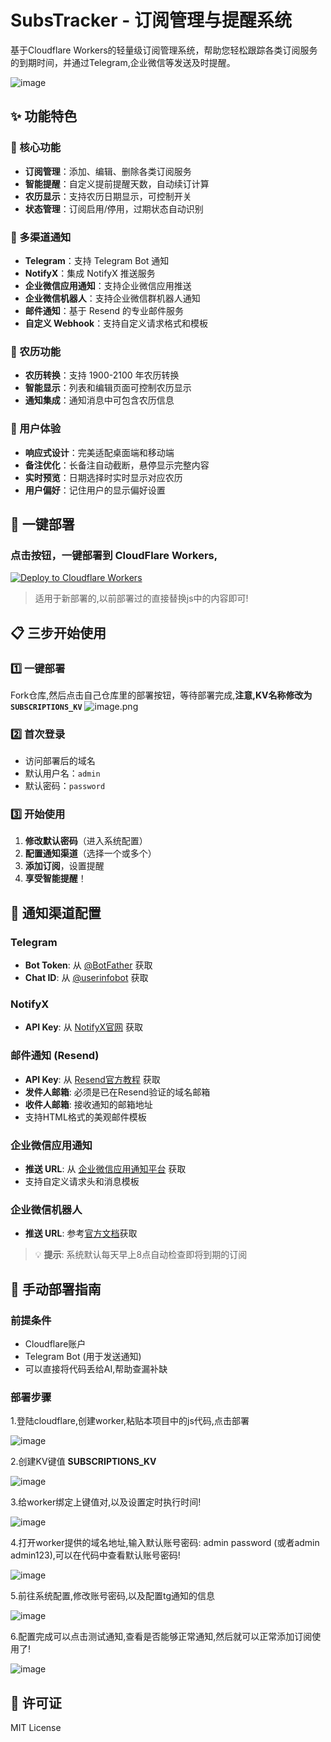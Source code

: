 # SubsTracker - 订阅管理与提醒系统

基于Cloudflare Workers的轻量级订阅管理系统，帮助您轻松跟踪各类订阅服务的到期时间，并通过Telegram,企业微信等发送及时提醒。

![image](https://github.com/user-attachments/assets/22ff1592-7836-4f73-aa13-24e9d43d7064)

## ✨ 功能特色

### 🎯 核心功能
- **订阅管理**：添加、编辑、删除各类订阅服务
- **智能提醒**：自定义提前提醒天数，自动续订计算
- **农历显示**：支持农历日期显示，可控制开关
- **状态管理**：订阅启用/停用，过期状态自动识别

### 📱 多渠道通知
- **Telegram**：支持 Telegram Bot 通知
- **NotifyX**：集成 NotifyX 推送服务
- **企业微信应用通知**：支持企业微信应用推送
- **企业微信机器人**：支持企业微信群机器人通知
- **邮件通知**：基于 Resend 的专业邮件服务
- **自定义 Webhook**：支持自定义请求格式和模板

### 🌙 农历功能
- **农历转换**：支持 1900-2100 年农历转换
- **智能显示**：列表和编辑页面可控制农历显示
- **通知集成**：通知消息中可包含农历信息

### 🎨 用户体验
- **响应式设计**：完美适配桌面端和移动端
- **备注优化**：长备注自动截断，悬停显示完整内容
- **实时预览**：日期选择时实时显示对应农历
- **用户偏好**：记住用户的显示偏好设置

## 🚀 一键部署

### 点击按钮，一键部署到 CloudFlare Workers,

[![Deploy to Cloudflare Workers](https://deploy.workers.cloudflare.com/button)](https://deploy.workers.cloudflare.com/?url=https://github.com/wangwangit/SubsTracker)


> 适用于新部署的,以前部署过的直接替换js中的内容即可!

## 📋 三步开始使用

### 1️⃣ 一键部署
Fork仓库,然后点击自己仓库里的部署按钮，等待部署完成,**注意,KV名称修改为 `SUBSCRIPTIONS_KV`**
![image.png](https://img.wangwangit.com/file/1751942578108_image.png)

### 2️⃣ 首次登录
- 访问部署后的域名
- 默认用户名：`admin`
- 默认密码：`password`

### 3️⃣ 开始使用
1. **修改默认密码**（进入系统配置）
2. **配置通知渠道**（选择一个或多个）
3. **添加订阅**，设置提醒
4. **享受智能提醒**！

## 🔧 通知渠道配置

### Telegram
- **Bot Token**: 从 [@BotFather](https://t.me/BotFather) 获取
- **Chat ID**: 从 [@userinfobot](https://t.me/userinfobot) 获取

### NotifyX
- **API Key**: 从 [NotifyX官网](https://www.notifyx.cn/) 获取

### 邮件通知 (Resend)
- **API Key**: 从 [Resend官方教程](https://developers.cloudflare.com/workers/tutorials/send-emails-with-resend/) 获取
- **发件人邮箱**: 必须是已在Resend验证的域名邮箱
- **收件人邮箱**: 接收通知的邮箱地址
- 支持HTML格式的美观邮件模板

### 企业微信应用通知
- **推送 URL**: 从 [企业微信应用通知平台](https://push.996007.icu) 获取
- 支持自定义请求头和消息模板

### 企业微信机器人
- **推送 URL**: 参考[官方文档](https://developer.work.weixin.qq.com/document/path/91770)获取


> 💡 **提示**: 系统默认每天早上8点自动检查即将到期的订阅



## 🚀 手动部署指南

### 前提条件

- Cloudflare账户
- Telegram Bot (用于发送通知)
- 可以直接将代码丢给AI,帮助查漏补缺

### 部署步骤

1.登陆cloudflare,创建worker,粘贴本项目中的js代码,点击部署

![image](https://github.com/user-attachments/assets/ff4ac794-01e1-4916-b226-1f4f604dcbd3)


2.创建KV键值 **SUBSCRIPTIONS_KV**

![image](https://github.com/user-attachments/assets/c9ebaf3e-6015-4400-bb0a-1a55fd5e14d2)


3.给worker绑定上键值对,以及设置定时执行时间!

![image](https://github.com/user-attachments/assets/25b663b3-8e8e-4386-a499-9b6bf12ead76)


4.打开worker提供的域名地址,输入默认账号密码: admin  password (或者admin admin123),可以在代码中查看默认账号密码!

![image](https://github.com/user-attachments/assets/5dac1ce0-43a3-4642-925c-d9cf21076454)


5.前往系统配置,修改账号密码,以及配置tg通知的信息

![image](https://github.com/user-attachments/assets/f6db2089-28a1-439d-9de0-412ee4b2807f)


6.配置完成可以点击测试通知,查看是否能够正常通知,然后就可以正常添加订阅使用了!

![image](https://github.com/user-attachments/assets/af530379-332c-4482-9e6e-229a9e24775e)


## 📜 许可证

MIT License

